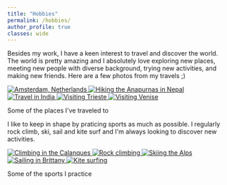 ```yaml
---
title: "Hobbies"
permalink: /hobbies/
author_profile: true
classes: wide
---
```


Besides my work, I have a keen interest to travel and discover the world. The world is pretty amazing and I absolutely love exploring new places, meeting new people with diverse background, trying new activities, and making new friends. Here are a few photos from my travels ;) 


<div class="gallery-scroll">
  <a href="/images/Travel/Amsterdam.jpeg" title="Amsterdam, Netherlands" class="image-popup">
    <img class="gallery-img" src="/images/Travel/Amsterdam.jpeg" alt="Amsterdam, Netherlands">
  </a>
  <a href="/images/sports/travels-2.JPG" title="Hiking the Anapurnas in Nepal" class="image-popup">
    <img class="gallery-img" src="/images/sports/travels-2.JPG" alt="Hiking the Anapurnas in Nepal">
  </a>
  <a href="/images/sports/travels-3.JPG" title="Travel in India" class="image-popup">
    <img class="gallery-img" src="/images/sports/travels-3.JPG" alt="Travel in India">
  </a>
  <a href="/images/sports/travels-4.JPG" title="Visiting Trieste" class="image-popup">
    <img class="gallery-img" src="/images/sports/travels-4.JPG" alt="Visiting Trieste">
  </a>
  <a href="/images/sports/travels-5.JPG" title="Visiting Venise" class="image-popup">
    <img class="gallery-img" src="/images/sports/travels-5.JPG" alt="Visiting Venise">
  </a>
</div>
<p class="gallery-caption">Some of the places I've traveled to</p>

I like to keep in shape by praticing sports as much as possible. I regularly rock climb, ski, sail and kite surf and I'm always looking to discover new activities.

<div class="gallery-scroll">
  <a href="/images/sports/sports-1.JPG" title="Climbing the Calanques" class="image-popup">
    <img class="gallery-img" src="/images/sports/sports-1.JPG" alt="Climbing in the Calanques">
  </a>
  <a href="/images/sports/sports-2.JPG" title="Rock climbing" class="image-popup">
    <img class="gallery-img" src="/images/sports/sports-2.JPG" alt="Rock climbing">
  </a>
  <a href="/images/sports/sports-3.JPG" title="Skiing the Alps" class="image-popup">
    <img class="gallery-img" src="/images/sports/sports-3.JPG" alt="Skiing the Alps">
  </a>
  <a href="/images/sports/sports-4.JPG" title="Sailing in Brittany" class="image-popup">
    <img class="gallery-img" src="/images/sports/sports-4.JPG" alt="Sailing in Brittany">
  </a>
  <a href="/images/sports/sports-5.JPG" title="Kite surfing" class="image-popup">
    <img class="gallery-img" src="/images/sports/sports-5.JPG" alt="Kite surfing">
  </a>
</div>
<p class="gallery-caption">Some of the sports I practice</p>
